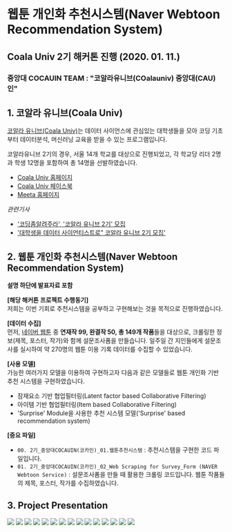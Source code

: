 # <br/> 웹툰 개인화 추천시스템(Naver Webtoon Recommendation System)
## Coala Univ 2기 해커톤 진행 (2020. 01. 11.)
### 중앙대 COCAUIN TEAM : "코알라유니브(COalauniv) 중앙대(CAU)인"

  
## 1. 코알라 유니브(Coala Univ)

[코알라 유니브(Coala Univ)](https://coalastudy.com/p/%EC%BD%94%EC%95%8C%EB%9D%BC%EC%9C%A0%EB%8B%88%EB%B8%8C)는 데이터 사이언스에 관심있는 대학생들을 모아 코딩 기초부터 데이터분석, 머신러닝 교육을 받을 수 있는 프로그램입니다.

코알라유니브 2기의 경우, 서울 14개 학교를 대상으로 진행되었고, 각 학교당 리더 2명과 학생 12명을 포함하여 총 14명을 선발하였습니다.

- [Coala Univ 홈페이지](https://coalastudy.com/)
- [Coala Univ 페이스북](https://www.facebook.com/coalastudy/)
- [Meeta 홈페이지](https://meeta.io/)

*관련기사*
- ['코딩좀알려주라', '코알라 유니브 2기' 모집](http://www.greenpostkorea.co.kr/news/articleView.html?idxno=108004?obj=Tzo4OiJzdGRDbGFzcyI6Mjp7czo3OiJyZWZlcmVyIjtOO3M6NzoiZm9yd2FyZCI7czoxMzoid2ViIHRvIG1vYmlsZSI7fQ%3D%3D)
- ['대학생을 데이터 사이언티스트로” 코알라 유니브 2기 모집'](https://search.naver.com/p/crd/rd?m=1&px=620&py=403&sx=620&sy=303&p=UBKD2wp0YidssidIXpNssssssrC-205593&q=%EC%BD%94%EC%95%8C%EB%9D%BC%EC%9C%A0%EB%8B%88%EB%B8%8C&ie=utf8&rev=1&ssc=tab.news.all&f=news&w=news&s=zZ5SZsAgLzO%2B0VjcWlLw9imd&time=1580410338699&bt=15&a=nws*f.tit&r=2&i=8817ca87_000000000000000000007543&g=5506.0000007543&u=https%3A%2F%2Fwww.venturesquare.net%2F788771)

## 2. 웹툰 개인화 추천시스템(Naver Webtoon Recommendation System)  
**설명 하단에 발표자료 포함**  
  
**[해당 해커톤 프로젝트 수행동기]**    
저희는 이번 기회로 추천시스템을 공부하고 구현해보는 것을 목적으로 진행하였습니다.  
  
**[데이터 수집]**  
먼저, [네이버 웹툰](https://comic.naver.com/webtoon/weekday.nhn) 중 **연재작 99, 완결작 50, 총 149개 작품**들을 대상으로, 크롤링한 정보(제목, 포스터, 작가)와 함께 설문조사폼을 만들습니다. 일주일 간 지인들에게 설문조사를 실시하여 약 270명의 웹툰 이용 기록 데이터를 수집할 수 있었습니다.  
  
**[사용 모델]**  
가능한 여러가지 모델을 이용하여 구현하고자 다음과 같은 모델들로 웹툰 개인화 기반 추천 시스템을 구현하였습니다.
    
- 잠재요소 기반 협업필터링(Latent factor based Collaborative Filtering)
- 아이템 기반 협업필터링(Item based Collaborative Filtering)
- 'Surprise' Module을 사용한 추천 시스템 모델('Surprise' based recommendation system)  
  
**[중요 파일]**  

- `00. 2기_중앙대COCAUIN(코카인)_01.웹툰추천시스템` : 추천시스템을 구현한 코드 파일입니다.  
- `01. 2기_중앙대COCAUIN(코카인)_02_Web Scraping for Survey_Form (NAVER Webtoon Service)` : 설문조사폼을 만들 때 활용한 크롤링 코드입니다. 웹툰 작품들의 제목, 포스터, 작가를 수집하였습니다.

## 3. Project Presentation

<img src = '/slides/slide1.PNG'>
<img src = '/slides/slide2.PNG'>
<img src = '/slides/slide3.PNG'>
<img src = '/slides/slide4.PNG'>
<img src = '/slides/slide5.PNG'>
<img src = '/slides/slide6.PNG'>
<img src = '/slides/slide7.PNG'>
<img src = '/slides/slide8.PNG'>
<img src = '/slides/slide9.PNG'>
<img src = '/slides/slide10.PNG'>
<img src = '/slides/slide11.PNG'>
<img src = '/slides/slide12.PNG'>
<img src = '/slides/slide13.PNG'>
<img src = '/slides/slide14.PNG'>
<img src = '/slides/slide15.PNG'>
